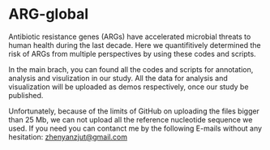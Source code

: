 # ARG-global
Antibiotic resistance genes (ARGs) have accelerated microbial threats to human health during the last decade. Here we quantifitively determined the risk of ARGs from multiple perspectives by using these codes and scripts.

In the main brach, you can found all the codes and scripts for annotation, analysis and visulization in our study. All the data for analysis and visualization will be uploaded as demos respectively, once our study be published. 

Unfortunately, because of the limits of GitHub on uploading the files bigger than 25 Mb, we can not upload all the reference nucleotide sequence we used. If you need you can contanct me by the following E-mails without any hesitation: zhenyanzjut@gmail.com
